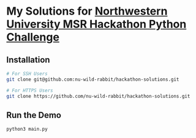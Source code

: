 # My Solutions for [Northwestern University MSR Hackathon Python Challenge](https://nu-msr.github.io/hackathon/python_challenge.html)

## Installation
```sh
# For SSH Users
git clone git@github.com:nu-wild-rabbit/hackathon-solutions.git

# For HTTPS Users
git clone https://github.com/nu-wild-rabbit/hackathon-solutions.git
```

## Run the Demo
```python
python3 main.py
```